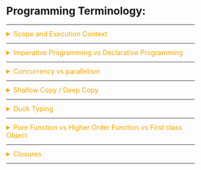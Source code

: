 # Programming Terminology:

---

<details><summary style="font-size:18px;color:Orange;text-align:left">Scope and Execution Context</summary>

-   [Scope and Execution Context](https://realpython.com/python-scope-legb-rule/)
-   [What Are Python Namespaces](https://code.tutsplus.com/tutorials/what-are-python-namespaces-and-why-are-they-needed--cms-28598)

##### What is Scope in Python?

A scope is a block of code where an object in Python remains relevant. Every object in Python resides in a scope.

The concept of scope rules how variables and names are looked up in your code. It determines the visibility of a variable within the code. The scope of a name or variable depends on the place in your code where you create that variable.

In Python, scope refers to the region of a program where a particular variable is accessible and can be referenced. It defines the visibility and lifetime of a variable within a program. Python has four main types of scope:

-   `Local Scope` (Function Scope):

    -   Variables defined within a function have a local scope.
    -   Local variables can only be accessed within the function where they are defined.
    -   The lifetime of local variables is limited to the execution of the function. Once the function completes its execution, the local variables are destroyed.
    -   If a variable with the same name exists in both the local and global scope, the local variable takes precedence inside the function.

-   `Enclosing Scope` (Nested Function Scope):

    -   When functions are defined within other functions (nested functions), they create an enclosing scope.
    -   Variables in the enclosing scope are accessible to the nested function, but not to the outermost (global) scope.
    -   The enclosing scope allows inner functions to access variables from outer functions, but not vice versa.

-   `Global Scope`:

    -   Variables defined at the top level of a Python program or in a module have a global scope.
    -   Global variables can be accessed from any part of the code, including inside functions.
    -   The lifetime of global variables lasts throughout the entire program's execution.
    -   To modify a global variable from within a function, you need to use the global keyword to indicate that you are referring to the global variable and not creating a new local variable.

-   `Built-in Scope`:
    -   The built-in scope contains all the names of Python's built-in functions, such as print(), len(), etc.
    -   These built-in names are available globally in any part of the code without the need to import anything.

Note: Local scope objects can be synced with global scope objects using keywords such as `global`.

-   Names and Scopes in Python

    -   Since Python is a dynamically-typed language, variables in Python come into existence when you first assign them a value. On the other hand, functions and classes are available after you define them using `def` or `class`, respectively. Finally, modules exist after you import them. As a summary, you can create Python names through one of the following operations:

    -   Assignments, Import operations, Function definitions, Argument definitions in the context of functions, Class definitions.

-   Python Scope vs Namespace

    -   In Python, the concept of scope is closely related to the concept of the namespace. As you’ve learned so far, a Python scope determines where in your program a name is visible. Python scopes are implemented as dictionaries that map names to objects. These dictionaries are commonly called namespaces. These are the concrete mechanisms that Python uses to store names. They’re stored in a special attribute called `.__dict__`.

    -   Names at the top level of a module are stored in the module’s namespace. In other words, they’re stored in the module’s `.__dict__` attribute.

```python
for a in range(2):
    x = 'global {}'.format(a)


def outer():
    global global_var
    global_var = 'Global variable is accessable everywhere'

    for b in range(6):
        x = randint(0, 10)
        x = 'x = {}, this value is from {}'.format(x, 'outer(...)')
        y1 = 'from the first for loop'

    def inner():
        x = 4
        x = 'x = 4, this value is from {}'.format('inner(...)')
        y2 = 'form the second for loop'

        print(x, y1, y2, global_var, sep='\n')
    print(x)
    inner()

outer()
```

</details>

---

<details><summary style="font-size:18px;color:Orange;text-align:left">Imperative Programming vs Declarative Programming</summary>

Imperative and declarative programming are two contrasting programming paradigms that describe different approaches to writing and structuring code. Each paradigm has its own advantages and use cases. Let's delve into the differences between imperative and declarative programming:

#### Imperative Programming:

In imperative programming, the focus is on specifying the sequence of steps or commands that the computer should follow to achieve a desired outcome. This style of programming is closer to how humans think and describe processes. The emphasis is on the `how` of achieving a task. Key characteristics of imperative programming:

-   Code consists of a series of statements that change the program's state.
-   Developers specify detailed step-by-step instructions for solving a problem.
-   Control structures like loops and conditionals are used extensively.
-   Mutable state is common, where variables are assigned new values over time.
-   Examples of imperative programming languages include C, C++, Java, and Python (to some extent).

#### Declarative Programming:

In declarative programming, the focus is on describing what should be accomplished rather than how it should be accomplished. Developers specify the desired outcome or goal, and the program's logic takes care of determining the best way to achieve it. The emphasis is on the `what` of a task. Key characteristics of declarative programming:

-   Code expresses high-level abstractions and relationships.
-   Developers describe the problem and its solution using expressions and statements.
-   Control structures are abstracted and hidden, often through built-in functions or methods.
-   Immutable data structures are favored to avoid side effects.
-   Examples of declarative programming languages include SQL, HTML, CSS, and functional programming languages like Haskell and Lisp.

</details>

---

<details><summary style="font-size:18px;color:Orange;text-align:left">Concurrency vs parallelism</summary>

Concurrency and parallelism are two related but distinct concepts in Python, as well as in many other programming languages. They both deal with executing multiple tasks simultaneously, but they achieve this in different ways and serve different purposes. While both concurrency and parallelism involve the execution of multiple tasks simultaneously, concurrency is more about structuring your code to efficiently manage tasks, especially those that may block, while parallelism is about actually executing tasks in parallel to improve performance by utilizing multiple CPU cores or processors. The choice between concurrency and parallelism depends on the nature of the tasks you need to perform and the performance goals of your application.

-   `Concurrency`: Concurrency is a design principle that allows you to structure your code in a way that it can handle multiple tasks or operations simultaneously without necessarily running them in parallel. It's more about managing and organizing tasks efficiently, especially when dealing with tasks that may block, such as I/O operations (e.g., reading from files, making network requests). In Python, you can achieve concurrency using various techniques and libraries, including:

    -   `Threading`: Python's threading module allows you to create and manage threads. Threads can run concurrently within the same process. However, due to Python's Global Interpreter Lock (GIL), true parallelism is often limited, and threads may not take full advantage of multiple CPU cores.

    -   `Multiprocessing`: The multiprocessing module enables you to create multiple processes, each with its own Python interpreter and memory space. This allows for true parallelism, as each process can run on a separate CPU core.

    -   `Asyncio`: Python's asyncio library provides support for asynchronous programming using coroutines. It allows you to write non-blocking code that can efficiently manage and switch between multiple tasks, such as handling multiple I/O-bound operations concurrently.

-   `Parallelism`: Parallelism, on the other hand, is the actual simultaneous execution of multiple tasks on multiple CPU cores or processors, with the goal of improving performance and reducing execution time. It's often used for tasks that can be divided into smaller, independent subtasks that can run in parallel. In Python, you can achieve parallelism using:

    -   `Multiprocessing`: As mentioned earlier, the multiprocessing module can be used to create multiple processes, each of which runs in parallel on separate CPU cores.

    -   `Third-Party Libraries`: Python has several third-party libraries, such as concurrent.futures, that provide high-level interfaces for concurrent and parallel programming, making it easier to write code that can take advantage of multiple cores.

#### Thread vs Multiprocessing vs Asynchronous Programming

In Python, "threading," "multiprocessing," and "asynchronous programming" are three different approaches to achieving concurrent execution, and each has its own use cases and benefits. Let's compare these approaches in terms of their characteristics and when to use them:

-   `Threading (Thread-Based Concurrency)`:

    -   `Concurrency Model`: Threading uses multiple threads within a single process, and these threads share the same memory space.
    -   `Use Cases`:
        -   Well-suited for I/O-bound tasks (e.g., file I/O, network requests) where threads can release the Global Interpreter Lock (GIL) during blocking operations.
        -   Not ideal for CPU-bound tasks because Python's GIL can limit true parallelism, causing threads to compete for CPU time rather than running in parallel.
    -   `Advantages`:
        -   Relatively lightweight compared to processes, making it efficient for managing many concurrent I/O-bound tasks.
        -   Easier communication and data sharing between threads since they share memory.
    -   `Drawbacks`:
        -   Limited parallelism for CPU-bound tasks due to the GIL.
        -   Thread safety concerns when multiple threads access shared data simultaneously.

-   `Multiprocessing (Process-Based Concurrency)`:

    -   `Concurrency Model`: Multiprocessing uses multiple separate processes, each with its own Python interpreter and memory space. These processes can run in parallel on multi-core CPUs.
    -   `Use Cases`:
        -   Ideal for CPU-bound tasks where true parallelism is required because each process runs independently on a separate core.
        -   Suitable for I/O-bound tasks as well, but processes have more overhead than threads.
    -   `Advantages`:
        -   Achieves true parallelism, making it suitable for multi-core systems.
        -   Each process has its own memory space, reducing concerns about shared data and thread safety.
    -   `Drawbacks`:
        -   Higher memory and resource overhead compared to threads.
        -   Inter-process communication (IPC) can be more complex than thread communication.

-   `Asynchronous Programming (Async/Await)`:

    -   `Concurrency Model`: Asynchronous programming uses a single thread to manage multiple tasks that may involve I/O-bound operations. It allows tasks to yield control back to the event loop when waiting for I/O, rather than blocking the entire thread.
    -   `Use Cases`:
        -   Excellent for I/O-bound tasks where waiting for external resources (e.g., web requests, database queries) is common.
        -   Not ideal for CPU-bound tasks because a single thread cannot take full advantage of multiple CPU cores.
    -   `Advantages`:
        -   Efficiently handles a large number of concurrent I/O-bound tasks with relatively low overhead.
        -   Simplifies concurrency with straightforward code using async and await keywords.
    -   `Drawbacks`:
        -   Limited parallelism for CPU-bound tasks, as it uses a single thread.
        -   Requires adherence to asynchronous programming principles and may involve a learning curve.

-   `Conclusion`: The choice among these concurrency approaches depends on your specific application requirements, the nature of the tasks you're performing, and the available hardware resources. In some cases, a combination of these techniques may be appropriate to achieve the desired level of concurrency and performance.

    -   Use Threads when dealing with many concurrent I/O-bound tasks, and the GIL limitations are not a concern.

    -   Use Multiprocessing when you need true parallelism for CPU-bound tasks, especially on multi-core systems.

    -   Use Asynchronous Programming when handling concurrent I/O-bound tasks efficiently, and you want to write non-blocking code that simplifies handling asynchronous operations.

#### Global Interpreter Lock (GIL)

The Global Interpreter Lock (`GIL`) is a mutex (short for mutual exclusion) in the CPython interpreter, which is the most widely used implementation of Python. The `GIL` is a critical aspect of Python's internal design and has significant implications for how Python code runs, particularly in multithreaded programs. Here's what you need to know about the Global Interpreter Lock:

-   `Purpose`:

    -   The primary purpose of the `GIL` is to serialize access to Python objects, preventing multiple native threads from executing Python bytecodes in parallel.
    -   It ensures that only one thread can execute Python code in the interpreter at any given time.

-   `Why the `GIL` Exists`:

    -   CPython, the reference implementation of Python, uses reference counting to manage memory. The `GIL` simplifies memory management by eliminating the need for complex and expensive locking mechanisms to protect against memory management issues.
    -   The `GIL` also ensures thread safety for Python's built-in data structures, making it easier to write and maintain Python's standard library.

-   `Impact on Multithreaded Programs`:

    -   Due to the `GIL`, multithreaded Python programs may not achieve true parallelism, especially for CPU-bound tasks. This means that multiple threads running Python code cannot utilize multiple CPU cores simultaneously.
    -   For I/O-bound tasks (e.g., network operations, file I/O), the `GIL` is less of a concern because Python threads can release the `GIL` while waiting for I/O operations to complete. This allows multiple threads to make progress concurrently in such cases.

-   `Impact on CPU-Bound Tasks`:

    -   CPU-bound tasks, which involve heavy computation, are the most affected by the `GIL`. In these cases, multithreaded Python programs may not see significant performance improvements because only one thread can execute Python bytecodes at a time.

-   `Alternative Implementations`:

    -   Some alternative Python implementations, such as Jython (Python on the Java Virtual Machine) and IronPython (Python on the .NET Framework), do not have a `GIL` and can fully utilize multiple CPU cores for parallel execution. However, they have their own limitations and may not be as widely used as CPython.

-   `Mitigating `GIL` Limitations`:

    -   To achieve parallelism in Python for CPU-bound tasks, you can use multiprocessing, which creates separate processes, each with its own Python interpreter and memory space. This allows true parallel execution.
    -   Alternatively, you can use other languages or libraries that are designed for parallel and concurrent programming, such as C/C++ extensions, or take advantage of multicore capabilities outside of the Python interpreter.

-   `Conclusion`: the Global Interpreter Lock (`GIL`) is a mutex in CPython that ensures only one thread can execute Python code at a time. This has implications for the parallelism and performance of multithreaded Python programs, particularly for CPU-bound tasks. For I/O-bound tasks, Python threads can still be useful due to the `GIL`'s ability to release during blocking operations.

#### CPU vs Process vs Thread:

-   `CPU (Central Processing Unit)`:

    -   The CPU is the primary processing unit of a computer. It performs all the arithmetic, logic, and control operations required to execute instructions.
    -   Modern PCs typically have multi-core CPUs, which means there are multiple processing units (cores) on a single chip.
    -   Each core can execute instructions independently, allowing for parallel processing of tasks.

-   `Process`:

    -   A process is an independent program or application running on a computer. It includes its own memory space, system resources, and execution environment.
    -   Each process has its own program counter, registers, and stack.
    -   Multiple processes can run concurrently on a multi-core CPU, allowing for parallelism and multitasking.

-   `Thread`:
    -   A thread is a lightweight unit of execution within a process. Threads share the same memory space and resources as the process they belong to.
    -   Threads within a process can run concurrently and share data, which makes them suitable for tasks that require coordination and communication.
    -   Multithreading allows for parallelism within a single process and can take advantage of multi-core CPUs.

</details>

---

<details><summary style="font-size:18px;color:Orange;text-align:left">Shallow Copy / Deep Copy</summary>

In Python, "shallow copy" and "deep copy" are two different methods used to create copies of objects, especially when dealing with complex data structures like lists, dictionaries, or custom objects. The key difference between them lies in how they handle nested objects (objects within objects) during the copy process.

#### Shallow Copy:

A shallow copy creates a new object, but it does not create new copies of nested objects. Instead, it references the original nested objects in the new container. In other words, a shallow copy is a copy of the top-level container object, but the elements inside that container are still shared between the original object and the copied object.
To create a shallow copy in Python, you can use the copy module's copy() function or the object's own copy() method.

```python
import copy

original_list = [1, 2, [3, 4]]
shallow_copied_list = copy.copy(original_list)

# Modify the nested list in the shallow copy
shallow_copied_list[2][0] = 99

print(original_list)          # Output: [1, 2, [99, 4]]
print(shallow_copied_list)    # Output: [1, 2, [99, 4]]
```

As you can see, when we modify the nested list in the shallow copied list, the change is also reflected in the original list because they share the same reference to the nested list.

#### Deep Copy:

A deep copy, on the other hand, creates a completely independent copy of the original object along with all its nested objects. It recursively creates new copies of all the objects found in the original object, including all nested objects. This means that changes made to nested objects in the deep copy won't affect the original object or vice versa.
To create a deep copy in Python, you can use the copy module's deepcopy() function.

```python
import copy

original_list = [1, 2, [3, 4]]
deep_copied_list = copy.deepcopy(original_list)

# Modify the nested list in the deep copy
deep_copied_list[2][0] = 99

print(original_list)          # Output: [1, 2, [3, 4]]
print(deep_copied_list)       # Output: [1, 2, [99, 4]]
```

In this case, the modification to the nested list in the deep copied list does not affect the original list because they are now independent copies.

#### When to use Shallow Copy and Deep Copy:

-   `Shallow Copy`:

    -   Use a shallow copy when you want to create a new container object, but you want to keep the references to the nested objects intact (i.e., you want to share the nested objects between the original and copied objects).
    -   Shallow copies are generally faster and more memory-efficient since they only copy references to objects and not the objects themselves.

-   `Deep Copy`:
    -   Use a deep copy when you need a completely independent copy of the original object and all its nested objects. This ensures that changes to the copied object won't affect the original object or any of its nested objects.
    -   Deep copies are slower and consume more memory, especially for complex data structures, since they recursively copy all nested objects.

```python
from copy import copy, deepcopy

list_1 = [1, 2, [3, 5], 4]

## shallow copy

list_2 = copy(list_1)
list_2[3] = 7
list_2[2].append(6)

list_2 # output => [1, 2, [3, 5, 6], 7]

list_1 # output => [1, 2, [3, 5, 6], 4]

## deep copy

list_3 = deepcopy(list_1)
list_3[3] = 8
list_3[2].append(7)

list_3 # output => [1, 2, [3, 5, 6, 7], 8]

list_1 # output => [1, 2, [3, 5, 6], 4]
```

</details>

---

<details><summary style="font-size:18px;color:Orange;text-align:left">Duck Typing</summary>

-   [Duck Typing and Asking Forgiveness, Not Permission (EAFP)](https://www.youtube.com/watch?v=x3v9zMX1s4s)

Duck typing is a concept in programming languages, particularly in dynamically-typed languages like Python. The term "duck typing" comes from the saying, "If it looks like a duck, swims like a duck, and quacks like a duck, then it probably is a duck." In the context of Python, it means that the type or the class of an object is determined by its behavior rather than its explicit type.

In languages with static typing, you usually need to declare the type of a variable explicitly, and the compiler enforces that the variable must always be of that specific type. In contrast, Python uses dynamic typing, and variables can hold values of any type at runtime. Duck typing takes advantage of this dynamic nature, allowing Python to be more flexible and concise in handling different types of objects.

In Python, you can perform operations on objects without worrying about their specific type, as long as they support the required methods or behavior. If an object supports the required methods, it is considered to be of the necessary type for that particular operation, regardless of its actual class.

Here's an example of duck typing in Python:

```python
class Duck:
    def quack(self):
        print("Quack!")

class Dog:
    def quack(self):
        print("Dog does not quack but makes a different sound.")

class Robot:
    def beep(self):
        print("Beep!")

def make_sound(animal):
    animal.quack()

duck = Duck()
dog = Dog()
robot = Robot()

make_sound(duck)  # Output: Quack!
make_sound(dog)   # Output: Dog does not quack but makes a different sound.
# make_sound(robot)  # Throws an AttributeError since Robot doesn't have a 'quack' method.
```

In this example, we define three different classes Duck, Dog, and Robot. Each class has its own quack or beep method. The make_sound function takes an argument animal and calls the quack method on it. Even though the make_sound function doesn't know the exact type of the animal, it still works as long as the object passed to it has a quack method.

Duck typing is a powerful concept that allows Python code to be more generic, extensible, and easy to maintain. However, it also comes with some trade-offs. Since the type of an object is determined at runtime, there is less compile-time safety, and errors related to incorrect method calls might only be discovered during runtime. Careful documentation and testing are important to ensure the correct behavior of the code.

</details>

---

<details><summary style="font-size:18px;color:Orange;text-align:left">Pure Function vs Higher Order Function vs First class Object</summary>

#### Pure Function:

A pure function is a function that has two main characteristics:

`Deterministic`: For the same input, a pure function will always produce the same output, regardless of the external state or context. It does not rely on any external variables or mutable state.

`No Side Effects`: A pure function does not modify any external state or produce observable side effects, such as changing global variables, modifying input parameters, or performing I/O operations like reading or writing files.

Pure functions have several advantages:

They are easy to reason about and test since their behavior is predictable and isolated.
They can be optimized and memoized more effectively since their output is solely determined by their inputs.
They facilitate parallel and concurrent programming as they do not share data between different executions.
Example of a pure function:

```python
def add(a, b):
    return a + b
```

#### Higher-Order Function:

A higher-order function is a function that takes one or more functions as arguments and/or returns a function as its result. In other words, it treats functions as first-class citizens, enabling them to be manipulated and passed around like any other data type.

Higher-order functions are a fundamental concept in functional programming and allow for more flexible and modular code.

Example of a higher-order function:

```python
def apply_operation(operation, a, b):
    return operation(a, b)

def add(a, b):
    return a + b

def multiply(a, b):
    return a * b

result = apply_operation(add, 3, 5)       # Result: 8
result = apply_operation(multiply, 3, 5)  # Result: 15
```

In this example, apply_operation is a higher-order function that takes another function (add or multiply) as an argument and applies it to the provided arguments a and b.

#### First-Class Object:

In a programming language, a first-class object (or first-class citizen) refers to entities that can be treated like any other object in the language. This means that they can be:

Assigned to variables.
Passed as arguments to functions.
Returned from functions.
Stored in data structures like lists or dictionaries.
In a language with support for first-class objects, functions are treated as first-class objects, and they can be used just like any other data type, such as integers, strings, or lists.

In Python, functions are first-class objects, which means you can perform all the above operations on functions. This feature allows for the use of higher-order functions and the creation of closures, among other powerful programming techniques.

Example of functions as first-class objects:

```python
def add(a, b):
    return a + b

def multiply(a, b):
    return a * b

# Assigning functions to variables
operation = add
result = operation(3, 5)  # Result: 8

operation = multiply
result = operation(3, 5)  # Result: 15

# Passing functions as arguments to other functions
def apply_operation(operation, a, b):
    return operation(a, b)

result = apply_operation(add, 3, 5)       # Result: 8
result = apply_operation(multiply, 3, 5)  # Result: 15

# Returning functions from other functions
def get_operation(type):
    if type == 'add':
        return add
    elif type == 'multiply':
        return multiply

operation = get_operation('add')
result = operation(3, 5)  # Result: 8
```

In summary, pure functions are functions that produce consistent outputs with no side effects, higher-order functions treat functions as first-class objects, and first-class objects are entities that can be used just like any other data type in the language. Python's support for first-class functions allows for more expressive and flexible code, enabling powerful programming paradigms like functional programming.

</details>

---

<details><summary style="font-size:18px;color:Orange;text-align:left">Closures</summary>

-   [Closures - How to Use Them and Why They Are Useful](https://www.youtube.com/watch?v=swU3c34d2NQ)

A closure is a powerful concept in programming languages that support first-class functions, like Python. In simple terms, a closure is a function that remembers the environment in which it was created. It retains access to variables, bindings, and other references from the enclosing scope, even after the outer function has finished executing. This allows the inner function to "close over" and capture the state of its surrounding environment.

Let's break down the components and behavior of closures in more detail:

#### Function Definitions and Nested Functions:

In Python, functions can be defined inside other functions, creating what is known as nested functions or inner functions. These inner functions have access to the variables and parameters of the enclosing (outer) function.

```python
def outer_function(x):
    def inner_function(y):
        return x + y
    return inner_function
```

#### Returning Functions:

Closures are often used when a function returns another function. In the example above, the outer_function returns the inner_function. When the inner function is returned, it still has access to the variable x from the outer_function, even though the outer_function has already finished executing.

#### Accessing Variables from the Enclosing Scope:

The inner function can access and "close over" the variables and parameters from its enclosing scope (the scope of the outer function). This is possible because the closure retains a reference to the environment in which it was defined.

```python
add_five = outer_function(5)
result = add_five(10)  # Calling the inner function with y=10 and x=5 from the enclosing scope
print(result)          # Output: 15
```

#### Use Cases for Closures:

-   `Function Factories`: Closures are often used to create function factories, where a higher-order function returns specialized functions based on the parameters passed.
-   `Data Hiding`: Closures can be used to hide variables or data within a function, encapsulating state and protecting it from direct access or modification from outside the function.
-   `Callbacks`: Closures are commonly used for callback functions in event handling, where a function is passed as an argument to be called later, often with access to certain context-specific variables.
-   `Lifetime of Closures`:
    Closures remain in memory as long as they are referenced by other objects. When a closure is returned by a function and assigned to a variable or passed as an argument to another function, the closure will continue to exist in memory. If there are no references to the closure anymore, it will be garbage collected like any other object.

#### Mutable Closures and Gotchas:

When using mutable variables in closures (e.g., lists or dictionaries), you need to be cautious about the "late binding" behavior. Late binding means that the inner function can change the value of a variable in the enclosing scope even after the closure is created. This can lead to unexpected behavior and is something to keep in mind when working with mutable closures.

```python
def create_multiplier():
    factor = 2

    def multiplier(x):
        return x * factor

    factor = 10  # Changing the value of 'factor'
    return multiplier

multiply = create_multiplier()
print(multiply(5))  # Output: 50 (not 10, because the closure remembers the latest value of 'factor')
```

In conclusion, closures in Python are a powerful mechanism that allows functions to retain access to the variables and context of their enclosing scope. This feature is extensively used to create flexible and reusable code, particularly in functional programming and other advanced programming paradigms.

A closure is a powerful concept in programming languages that support first-class functions, like Python. In simple terms, a closure is a function that remembers the environment in which it was created. It retains access to variables, bindings, and other references from the enclosing scope, even after the outer function has finished executing. This allows the inner function to "close over" and capture the state of its surrounding environment.

Let's break down the components and behavior of closures in more detail:

#### Function Definitions and Nested Functions:

In Python, functions can be defined inside other functions, creating what is known as nested functions or inner functions. These inner functions have access to the variables and parameters of the enclosing (outer) function.

```python
def outer_function(x):
    def inner_function(y):
        return x + y
    return inner_function
```

#### Returning Functions:

Closures are often used when a function returns another function. In the example above, the outer_function returns the inner_function. When the inner function is returned, it still has access to the variable x from the outer_function, even though the outer_function has already finished executing.

#### Accessing Variables from the Enclosing Scope:

The inner function can access and "close over" the variables and parameters from its enclosing scope (the scope of the outer function). This is possible because the closure retains a reference to the environment in which it was defined.

```python
add_five = outer_function(5)
result = add_five(10)  # Calling the inner function with y=10 and x=5 from the enclosing scope
print(result)          # Output: 15
```

#### Use Cases for Closures:

-   `Function Factories`: Closures are often used to create function factories, where a higher-order function returns specialized functions based on the parameters passed.
-   `Data Hiding`: Closures can be used to hide variables or data within a function, encapsulating state and protecting it from direct access or modification from outside the function.
-   `Callbacks`: Closures are commonly used for callback functions in event handling, where a function is passed as an argument to be called later, often with access to certain context-specific variables.
-   `Lifetime of Closures`:
    Closures remain in memory as long as they are referenced by other objects. When a closure is returned by a function and assigned to a variable or passed as an argument to another function, the closure will continue to exist in memory. If there are no references to the closure anymore, it will be garbage collected like any other object.

#### Mutable Closures and Gotchas:

When using mutable variables in closures (e.g., lists or dictionaries), you need to be cautious about the "late binding" behavior. Late binding means that the inner function can change the value of a variable in the enclosing scope even after the closure is created. This can lead to unexpected behavior and is something to keep in mind when working with mutable closures.

```python
def create_multiplier():
    factor = 2

    def multiplier(x):
        return x * factor

    factor = 10  # Changing the value of 'factor'
    return multiplier

multiply = create_multiplier()
print(multiply(5))  # Output: 50 (not 10, because the closure remembers the latest value of 'factor')
```

In conclusion, closures in Python are a powerful mechanism that allows functions to retain access to the variables and context of their enclosing scope. This feature is extensively used to create flexible and reusable code, particularly in functional programming and other advanced programming paradigms.

</details>

---
